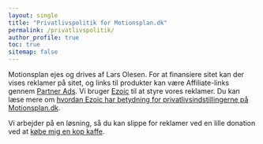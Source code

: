 ```yaml
---
layout: single
title: "Privatlivspolitik for Motionsplan.dk"
permalink: /privatlivspolitik/
author_profile: true
toc: true
sitemap: false
---
```


Motionsplan ejes og drives af Lars Olesen. For at finansiere sitet kan der vises reklamer på sitet, og links til produkter kan være Affiliate-links gennem [Partner Ads](https://www.partner-ads.com/dk/klikbanner.php?partnerid=28187&bannerid=17193). Vi bruger [Ezoic](https://ezoic.com/?tap_a=6182-5778c2&tap_s=1018671-38abe8) til at styre vores reklamer. Du kan læse mere om [hvordan Ezoic har betydning for privatlivsindstillingerne på Motionsplan.dk](https://g.ezoic.net/privacy/motionsplan.dk).

Vi arbejder på en løsning, så du kan slippe for reklamer ved en lille donation ved at [købe mig en kop kaffe](https://www.buymeacoffee.com/lsolesen/).
